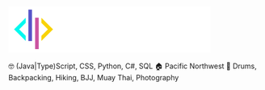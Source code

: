 ![Dylan Paulus Logo](https://raw.githubusercontent.com/ganderzz/ganderzz/master/logo.svg)

🤓 (Java|Type)Script, CSS, Python, C#, SQL
🏠 Pacific Northwest
🤹 Drums, Backpacking, Hiking, BJJ, Muay Thai, Photography
